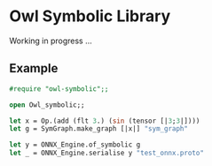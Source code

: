 # Owl Symbolic Library

Working in progress ...

## Example 


```ocaml
#require "owl-symbolic";;

open Owl_symbolic;; 

let x = Op.(add (flt 3.) (sin (tensor [|3;3|])))
let g = SymGraph.make_graph [|x|] "sym_graph"

let y = ONNX_Engine.of_symbolic g
let _ = ONNX_Engine.serialise y "test_onnx.proto"
```
